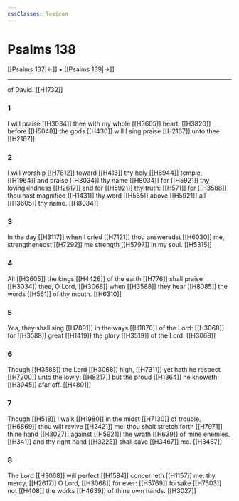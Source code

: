 ```yaml
---
cssClasses: lexicon
---
```

# Psalms 138

[[Psalms 137|←]] • [[Psalms 139|→]]

---

of David. [[H1732]]

### 1
I will praise [[H3034]] thee with my whole [[H3605]] heart: [[H3820]] before [[H5048]] the gods [[H430]] will I sing praise [[H2167]] unto thee. [[H2167]]

### 2
I will worship [[H7812]] toward [[H413]] thy holy [[H6944]] temple, [[H1964]] and praise [[H3034]] thy name [[H8034]] for [[H5921]] thy lovingkindness [[H2617]] and for [[H5921]] thy truth: [[H571]] for [[H3588]] thou hast magnified [[H1431]] thy word [[H565]] above [[H5921]] all [[H3605]] thy name. [[H8034]]

### 3
In the day [[H3117]] when I cried [[H7121]] thou answeredst [[H6030]] me, strengthenedst [[H7292]] me strength [[H5797]] in my soul. [[H5315]]

### 4
All [[H3605]] the kings [[H4428]] of the earth [[H776]] shall praise [[H3034]] thee, O Lord, [[H3068]] when [[H3588]] they hear [[H8085]] the words [[H561]] of thy mouth. [[H6310]]

### 5
Yea, they shall sing [[H7891]] in the ways [[H1870]] of the Lord: [[H3068]] for [[H3588]] great [[H1419]] the glory [[H3519]] of the Lord. [[H3068]]

### 6
Though [[H3588]] the Lord [[H3068]] high, [[H7311]] yet hath he respect [[H7200]] unto the lowly: [[H8217]] but the proud [[H1364]] he knoweth [[H3045]] afar off. [[H4801]]

### 7
Though [[H518]] I walk [[H1980]] in the midst [[H7130]] of trouble, [[H6869]] thou wilt revive [[H2421]] me: thou shalt stretch forth [[H7971]] thine hand [[H3027]] against [[H5921]] the wrath [[H639]] of mine enemies, [[H341]] and thy right hand [[H3225]] shall save [[H3467]] me. [[H3467]]

### 8
The Lord [[H3068]] will perfect [[H1584]] concerneth [[H1157]] me: thy mercy, [[H2617]] O Lord, [[H3068]] for ever: [[H5769]] forsake [[H7503]] not [[H408]] the works [[H4639]] of thine own hands. [[H3027]]